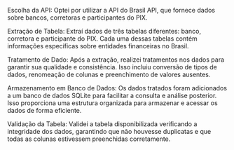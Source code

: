 Escolha da API: Optei por utilizar a API do Brasil API, que fornece dados sobre bancos, corretoras e participantes do PIX.

Extração de Tabela: Extraí dados de três tabelas diferentes: banco, corretora e participante do PIX. Cada uma dessas tabelas contém informações específicas sobre entidades financeiras no Brasil.

Tratamento de Dado: Após a extração, realizei tratamentos nos dados para garantir sua qualidade e consistência. Isso incluiu conversão de tipos de dados, renomeação de colunas e preenchimento de valores ausentes.

Armazenamento em Banco de Dados: Os dados tratados foram adicionados a um banco de dados SQLite para facilitar a consulta e análise posterior. Isso proporciona uma estrutura organizada para armazenar e acessar os dados de forma eficiente.

Validação da Tabela: Validei a tabela disponibilizada verificando a integridade dos dados, garantindo que não houvesse duplicatas e que todas as colunas estivessem preenchidas corretamente.
